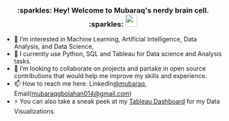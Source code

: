 
<h3 align="center">
  :sparkles: Hey! Welcome to Mubaraq's nerdy brain cell. :sparkles:
  <img src="https://media.giphy.com/media/hvRJCLFzcasrR4ia7z/giphy.gif" width="28">
</h3>

- 👀 I’m interested in Machine Learning, Artificial Intelligence, Data Analysis, and Data Science,
- 🌱 I currently use Python, SQL and Tableau for Data science and Analysis tasks.
- 💞️ I’m looking to collaborate on projects and partake in open source contributions that would help me improve my skills and experience.
- 📫 How to reach me here: LinkedIn[@mubaraq](https://www.linkedin.com/in/mubaraq-onipede-05562b189/), Email(mubaraqgbolahan014@gmail.com)
- ⚡ You can also take a sneak peek at my [Tableau Dashboard](https://public.tableau.com/app/profile/mubaraq.onipede) for my Data Visualizations.


<!--
**Mubarraqqq/Mubarraqqq** is a ✨ _special_ ✨ repository because its `README.md` (this file) appears on your GitHub profile.

Here are some ideas to get you started:

- 🔭 I’m currently working on ...
- 🌱 I’m currently learning ...
- 👯 I’m looking to collaborate on ...
- 🤔 I’m looking for help with ...
- 💬 Ask me about ...
- 📫 How to reach me: ...
- 😄 Pronouns: ...
- ⚡ Fun fact: ...
-->
